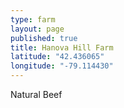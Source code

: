```yaml
---
type: farm
layout: page
published: true
title: Hanova Hill Farm
latitude: "42.436065"
longitude: "-79.114430"
---
```


Natural Beef